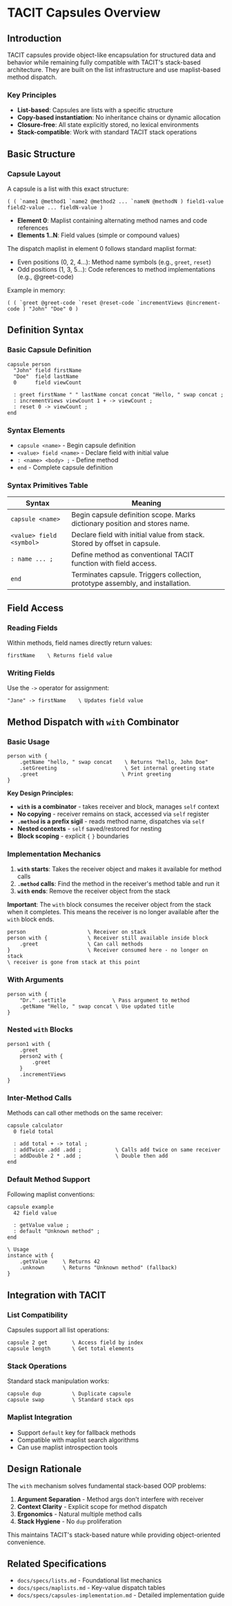 # TACIT Capsules Overview

## Introduction

TACIT capsules provide object-like encapsulation for structured data and behavior while remaining fully compatible with TACIT's stack-based architecture. They are built on the list infrastructure and use maplist-based method dispatch.

### Key Principles
- **List-based**: Capsules are lists with a specific structure
- **Copy-based instantiation**: No inheritance chains or dynamic allocation
- **Closure-free**: All state explicitly stored, no lexical environments
- **Stack-compatible**: Work with standard TACIT stack operations

## Basic Structure

### Capsule Layout
A capsule is a list with this exact structure:
```tacit
( ( `name1 @method1 `name2 @method2 ... `nameN @methodN ) field1-value field2-value ... fieldN-value )
```

- **Element 0**: Maplist containing alternating method names and code references
- **Elements 1..N**: Field values (simple or compound values)

The dispatch maplist in element 0 follows standard maplist format:
- Even positions (0, 2, 4...): Method name symbols (e.g., `greet`, `reset`)  
- Odd positions (1, 3, 5...): Code references to method implementations (e.g., @greet-code)

Example in memory:
```tacit
( ( `greet @greet-code `reset @reset-code `incrementViews @increment-code ) "John" "Doe" 0 )
```

## Definition Syntax

### Basic Capsule Definition
```tacit
capsule person
  "John" field firstName
  "Doe"  field lastName  
  0      field viewCount

  : greet firstName " " lastName concat concat "Hello, " swap concat ;
  : incrementViews viewCount 1 + -> viewCount ;
  : reset 0 -> viewCount ;
end
```

### Syntax Elements
- `capsule <name>` - Begin capsule definition
- `<value> field <name>` - Declare field with initial value
- `: <name> <body> ;` - Define method
- `end` - Complete capsule definition

### Syntax Primitives Table

| Syntax                   | Meaning                                                                            |
| ------------------------ | ---------------------------------------------------------------------------------- |
| `capsule <name>`         | Begin capsule definition scope. Marks dictionary position and stores name.       |
| `<value> field <symbol>` | Declare field with initial value from stack. Stored by offset in capsule.      |
| `: name ... ;`           | Define method as conventional TACIT function with field access.               |
| `end`                    | Terminates capsule. Triggers collection, prototype assembly, and installation. |

## Field Access

### Reading Fields
Within methods, field names directly return values:
```tacit
firstName    \ Returns field value
```

### Writing Fields  
Use the `->` operator for assignment:
```tacit
"Jane" -> firstName    \ Updates field value
```

## Method Dispatch with `with` Combinator

### Basic Usage
```tacit
person with {
    .getName "hello, " swap concat    \ Returns "hello, John Doe"
    .setGreeting                      \ Set internal greeting state
    .greet                           \ Print greeting
}
```

**Key Design Principles:**
- **`with` is a combinator** - takes receiver and block, manages `self` context
- **No copying** - receiver remains on stack, accessed via `self` register
- **`.method` is a prefix sigil** - reads method name, dispatches via `self`
- **Nested contexts** - `self` saved/restored for nesting
- **Block scoping** - explicit `{` `}` boundaries

### Implementation Mechanics

1. **`with` starts**: Takes the receiver object and makes it available for method calls
2. **`.method` calls**: Find the method in the receiver's method table and run it
3. **`with` ends**: Remove the receiver object from the stack

**Important**: The `with` block consumes the receiver object from the stack when it completes. This means the receiver is no longer available after the `with` block ends.

```tacit
person                    \ Receiver on stack
person with {             \ Receiver still available inside block
    .greet                \ Can call methods
}                         \ Receiver consumed here - no longer on stack
\ receiver is gone from stack at this point
```

### With Arguments
```tacit
person with {
    "Dr." .setTitle               \ Pass argument to method
    .getName "Hello, " swap concat \ Use updated title
}
```

### Nested `with` Blocks
```tacit
person1 with {
    .greet
    person2 with {
        .greet
    }
    .incrementViews
}
```

### Inter-Method Calls
Methods can call other methods on the same receiver:
```tacit
capsule calculator
  0 field total
  
  : add total + -> total ;
  : addTwice .add .add ;           \ Calls add twice on same receiver  
  : addDouble 2 * .add ;           \ Double then add
end
```

### Default Method Support
Following maplist conventions:
```tacit
capsule example
  42 field value
  
  : getValue value ;
  : default "Unknown method" ;
end

\ Usage
instance with {
    .getValue     \ Returns 42
    .unknown      \ Returns "Unknown method" (fallback)
}
```

## Integration with TACIT

### List Compatibility
Capsules support all list operations:
```tacit
capsule 2 get        \ Access field by index
capsule length       \ Get total elements
```

### Stack Operations  
Standard stack manipulation works:
```tacit
capsule dup          \ Duplicate capsule
capsule swap         \ Standard stack ops
```

### Maplist Integration
- Support `default` key for fallback methods
- Compatible with maplist search algorithms
- Can use maplist introspection tools

## Design Rationale

The `with` mechanism solves fundamental stack-based OOP problems:

1. **Argument Separation** - Method args don't interfere with receiver
2. **Context Clarity** - Explicit scope for method dispatch  
3. **Ergonomics** - Natural multiple method calls
4. **Stack Hygiene** - No `dup` proliferation

This maintains TACIT's stack-based nature while providing object-oriented convenience.

## Related Specifications

- `docs/specs/lists.md` - Foundational list mechanics
- `docs/specs/maplists.md` - Key-value dispatch tables  
- `docs/specs/capsules-implementation.md` - Detailed implementation guide
